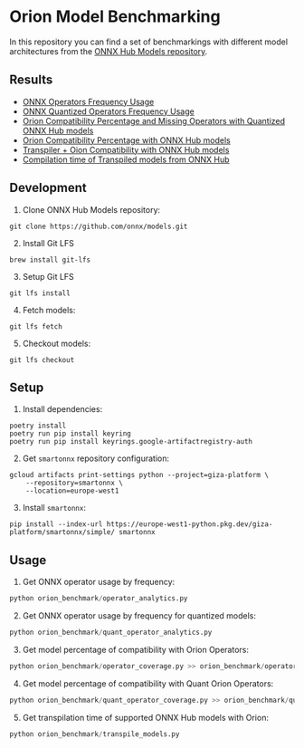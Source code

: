 # Orion Model Benchmarking

In this repository you can find a set of benchmarkings with different model architectures from the [ONNX Hub Models repository](https://github.com/onnx/models/tree/main).

## Results

- [ONNX Operators Frequency Usage](./orion_benchmark/operator_usage.md)
- [ONNX Quantized Operators Frequency Usage](./orion_benchmark/quant_operator_usage.md)
- [Orion Compatibility Percentage and Missing Operators with Quantized ONNX Hub models](./orion_benchmark/quant_operator_coverage.md)
- [Orion Compatibility Percentage with ONNX Hub models](./orion_benchmark/operator_coverage.md)
- [Transpiler + Oion Compatibility with ONNX Hub models](./orion_benchmark/cairo_models.md)
- [Compilation time of Transpiled models from ONNX Hub](./orion_benchmark/cairo_compile.md)

## Development

1. Clone ONNX Hub Models repository:

```
git clone https://github.com/onnx/models.git
```

2. Install Git LFS

```
brew install git-lfs
```

3. Setup Git LFS

```
git lfs install
```

4. Fetch models:

```
git lfs fetch
```

5. Checkout models:

```
git lfs checkout
```

## Setup

1. Install dependencies:

```
poetry install
poetry run pip install keyring
poetry run pip install keyrings.google-artifactregistry-auth
```

2. Get `smartonnx` repository configuration:

```
gcloud artifacts print-settings python --project=giza-platform \
    --repository=smartonnx \
    --location=europe-west1
```

3. Install `smartonnx`:

```
pip install --index-url https://europe-west1-python.pkg.dev/giza-platform/smartonnx/simple/ smartonnx
```

## Usage

1. Get ONNX operator usage by frequency:

```python
python orion_benchmark/operator_analytics.py
```

2. Get ONNX operator usage by frequency for quantized models:

```python
python orion_benchmark/quant_operator_analytics.py
```

3. Get model percentage of compatibility with Orion Operators:

```python
python orion_benchmark/operator_coverage.py >> orion_benchmark/operator_coverage.md
```

4. Get model percentage of compatibility with Quant Orion Operators:

```python
python orion_benchmark/quant_operator_coverage.py >> orion_benchmark/quant_operator_coverage.md
```

5. Get transpilation time of supported ONNX Hub models with Orion:
```python
python orion_benchmark/transpile_models.py
```
